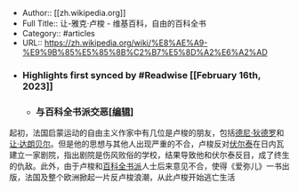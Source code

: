 - Author:: [[zh.wikipedia.org]]
- Full Title:: 让-雅克·卢梭 - 维基百科，自由的百科全书
- Category:: #articles
- URL:: https://zh.wikipedia.org/wiki/%E8%AE%A9-%E9%9B%85%E5%85%8B%C2%B7%E5%8D%A2%E6%A2%AD
- ### Highlights first synced by #Readwise [[February 16th, 2023]]
    - ### 与百科全书派交恶[[编辑](/w/index.php?title=%E8%AE%A9-%E9%9B%85%E5%85%8B%C2%B7%E5%8D%A2%E6%A2%AD&action=edit&section=4 "编辑章节：与百科全书派交恶")]


起初，法国启蒙运动的自由主义作家中有几位是卢梭的朋友，包括[德尼·狄德罗](/wiki/%E5%BE%B7%E5%B0%BC%C2%B7%E7%8B%84%E5%BE%B7%E7%BD%97 "德尼·狄德罗")和[让·达朗贝尔](/wiki/%E8%AE%A9%C2%B7%E5%8B%92%E6%9C%97%C2%B7%E8%BE%BE%E6%9C%97%E8%B4%9D%E5%B0%94 "让·勒朗·达朗贝尔")。但是他的思想与其他人出现严重的不合，卢梭反对[伏尔泰](/wiki/%E4%BC%8F%E7%88%BE%E6%B3%B0 "伏尔泰")在日内瓦建立一家剧院，指出剧院是伤风败俗的学校，结果导致他和伏尔泰反目，成了终生的仇敌。此外，由于卢梭和[百科全书派](/wiki/%E7%99%BE%E7%A7%91%E5%85%A8%E4%B9%A6%E6%B4%BE "百科全书派")人士后来意见不合，使得《爱弥儿》一书出版，法国及整个欧洲掀起一片反卢梭浪潮，从此卢梭开始逃亡生活
